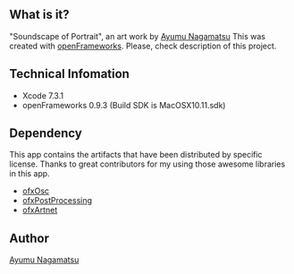## What is it? 
"Soundscape of Portrait", an art work by [Ayumu Nagamatsu](http://ayumu-nagamatsu.com)
This was created with [openFrameworks](http://openframeworks.cc/).
Please, check description of this project.

## Technical Infomation
* Xcode 7.3.1
* openFrameworks 0.9.3 (Build SDK is MacOSX10.11.sdk)

## Dependency
This app contains the artifacts that have been distributed by specific license.
Thanks to great contributors for my using those awesome libraries in this app.

* [ofxOsc](https://github.com/openframeworks/openFrameworks/tree/master/addons/ofxOsc) 
* [ofxPostProcessing](https://github.com/neilmendoza/ofxPostProcessing) 
* [ofxArtnet](https://github.com/hiroyuki/ofxArtnet/)

## Author
[Ayumu Nagamatsu](http://ayumu-nagamatsu.com)
